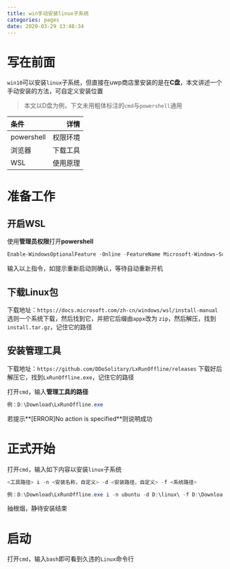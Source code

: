 ```yaml
---
title: win手动安装linux子系统
categories: pages
date: 2020-03-29 13:48:34
---
```


# 写在前面

``win10``可以安装``linux``子系统，但直接在uwp商店里安装的是在**C盘**，本文讲述一个手动安装的方法，可自定义安装位置

> 本文以D盘为例，下文未用粗体标注的``cmd``与``powershell``通用

| 条件 | 详情 |
| :--------- | -----------: |
| powershell | 权限环境 |
| 浏览器 | 下载工具 |
| WSL | 使用原理 |

# 准备工作
## 开启WSL

使用**管理员权限**打开**powershell**

```powershell
Enable-WindowsOptionalFeature -Online -FeatureName Microsoft-Windows-Subsystem-Linux
```

输入以上指令，如提示重新启动则确认，等待自动重新开机

## 下载Linux包

下载地址：``https://docs.microsoft.com/zh-cn/windows/wsl/install-manual``
选则一个系统下载，然后找到它，并把它后缀由``appx``改为 ``zip``，然后解压，找到 ``install.tar.gz``，记住它的路径


## 安装管理工具

下载地址：``https://github.com/DDoSolitary/LxRunOffline/releases``
下载好后解压它，找到``LxRunOffline.exe``，记住它的路径

打开``cmd``，输入**管理工具的路径**

```powershell
例：D:\Download\LxRunOffline.exe
```

若提示**[ERROR]No action is specified**则说明成功

# 正式开始

打开``cmd``，输入如下内容以安装``linux``子系统

```powershell
<工具路径> i -n <安装名称，自定义> -d <安装路径，自定义> -f <系统路径>
```
```powershell
例：D:\Download\LxRunOffline.exe i -n ubuntu -d D:\linux\ -f D:\Download\install.tar.gz
```

抽根烟，静待安装结束

# 启动

打开``cmd``，输入``bash``即可看到久违的``Linux``命令行